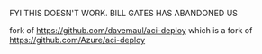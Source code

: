 FYI THIS DOESN'T WORK. BILL GATES HAS ABANDONED US 

fork of https://github.com/davemaul/aci-deploy which is a fork of https://github.com/Azure/aci-deploy

